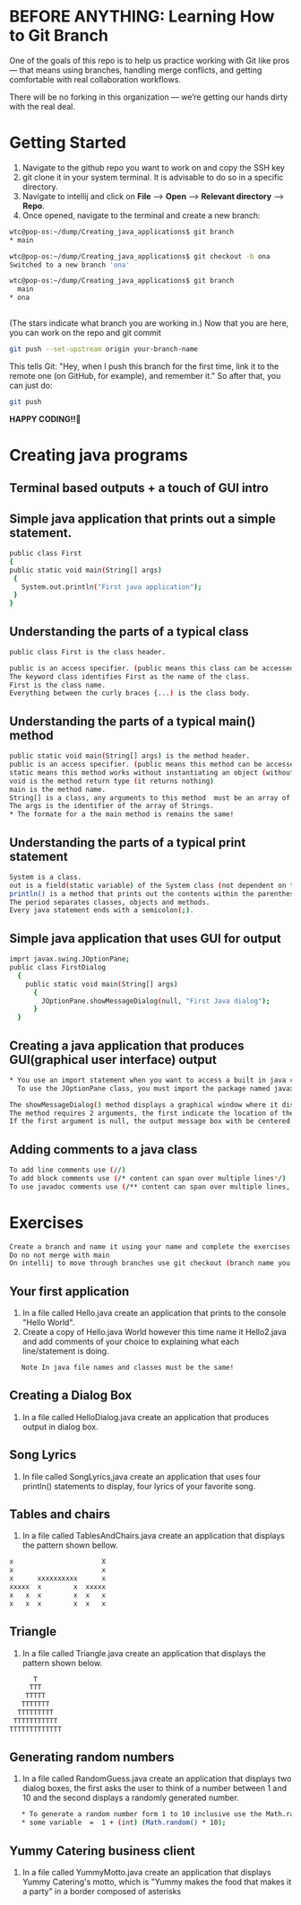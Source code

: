# BEFORE ANYTHING: Learning How to Git Branch

One of the goals of this repo is to help us practice working with Git like pros — that means using branches, handling merge conflicts, and getting comfortable with real collaboration workflows.

There will be no forking in this organization — we’re getting our hands dirty with the real deal.

# Getting Started
1. Navigate to the github repo you want to work on and copy the SSH key
2. git clone it in your system terminal. It is advisable to do so in a specific directory.
3. Navigate to intellij and click on **File** --> **Open** --> **Relevant directory** --> **Repo**.
4. Once opened, navigate to the terminal and create a new branch:

```bash
wtc@pop-os:~/dump/Creating_java_applications$ git branch
* main

wtc@pop-os:~/dump/Creating_java_applications$ git checkout -b ona
Switched to a new branch 'ona'

wtc@pop-os:~/dump/Creating_java_applications$ git branch
  main
* ona
 
```
(The stars indicate what branch you are working in.)
Now that you are here, you can work on the repo and git commit

```bash
git push --set-upstream origin your-branch-name
```
This tells Git:
"Hey, when I push this branch for the first time, link it to the remote one (on GitHub, for example), and remember it."
So after that, you can just do:
```bash
git push
```

**HAPPY CODING!!🎉**
    
 # Creating java programs
 ## Terminal based outputs + a touch of GUI intro

## Simple java application that prints out a simple statement.

   ```bash
public class First
{
  public static void main(String[] args)
    {
      System.out.println("First java application");
    }
}
```

## Understanding the parts of a typical class

```bash
public class First is the class header.

public is an access specifier. (public means this class can be accessed any where from the application)
The keyword class identifies First as the name of the class.
First is the class name.
Everything between the curly braces {...) is the class body.
```

## Understanding the parts of a typical main() method

```bash
public static void main(String[] args) is the method header.
public is an access specifier. (public means this method can be accessed any where from the application).
static means this method works without instantiating an object (without an object)
void is the method return type (it returns nothing)
main is the method name.
String[] is a class, any arguments to this method  must be an array of string.
The args is the identifier of the array of Strings.
* The formate for a the main method is remains the same!
```

## Understanding the parts of a typical print statement

```bash
System is a class.
out is a field(static variable) of the System class (not dependent on the objects of that class).
println() is a method that prints out the contents within the parenthesis and a new line afterwards. print() does not insert a new line after the contents have been displayed.
The period separates classes, objects and methods.
Every java statement ends with a semicolon(;).
```

## Simple java application that uses GUI for output

```bash
imprt javax.swing.JOptionPane;
public class FirstDialog
  {
    public static void main(String[] args)
      {
        JOptionPane.showMessageDialog(null, "First Java dialog");
      }
  }
```

## Creating a java application that produces GUI(graphical user interface) output

```bash
* You use an import statement when you want to access a built in java class that is contained in a group of classes called package.
  To use the JOptionPane class, you must import the package named javax.swing.JOptionPane.

The showMessageDialog() method displays a graphical window where it displays infomation.
The method requires 2 arguments, the first indicate the location of the message box in the screen and the sceond is the literal string that is displayed.
If the first argument is null, the output message box with be centered in the screen.
```

## Adding comments to a java class
```bash
To add line comments use (//)
To add block comments use (/* content can span over multiple lines*/)
To use javadoc comments use (/** content can span over multiple lines, this content is auto generated */ )
```

# Exercises
```bash
Create a branch and name it using your name and complete the exercises.
Do no not merge with main
On intellij to move through branches use git checkout (branch name you want to checkin to) 
```

## Your first application

1. In a file called Hello.java create an application that prints to the console "Hello World".
2. Create a copy of Hello.java World however this time name it Hello2.java and add comments of your choice to explaining  what each line/statement is doing.
```bash
   Note In java file names and classes must be the same!
```

## Creating a Dialog Box

1. In a file called HelloDialog.java create an application that produces output in dialog box.

## Song Lyrics

1. In file called SongLyrics,java create an application that uses four println() statements to display, four lyrics of your favorite song.

## Tables and chairs
1. In a file called TablesAndChairs.java create an application that displays the pattern shown bellow.
```bash
x                      X  
x                      x  
x      xxxxxxxxxx      x  
xxxxx  x        x  xxxxx  
x   x  x        x  x   x  
x   x  x        x  x   x  
```

## Triangle

1. In a file called Triangle.java create an application that displays the pattern shown below.
```bash
      T  
     TTT  
    TTTTT  
   TTTTTTT  
  TTTTTTTTT  
 TTTTTTTTTTT  
TTTTTTTTTTTTT  
```
## Generating random numbers

1. In a file called RandomGuess.java  create an application that displays two dialog boxes, the first asks the user to think of a number between 1 and 10 and the second displays a randomly generated number.
```bash
   * To generate a random number form 1 to 10 inclusive use the Math.random() function
   * some variable  =  1 + (int) (Math.random() * 10);
```

## Yummy Catering business client
1. In a file called YummyMotto.java create an application that displays Yummy Catering's motto, which is "Yummy makes the food that makes it a party" in a border composed of asterisks
